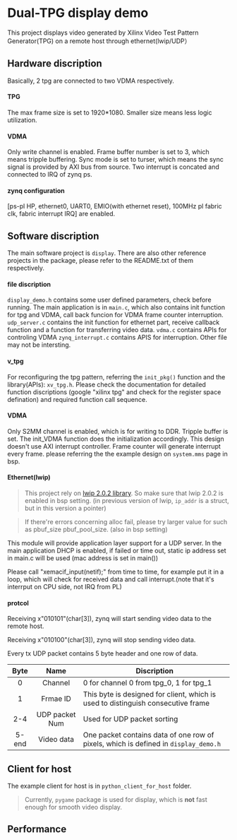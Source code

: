 # Dual-TPG display demo
This project displays video generated by Xilinx Video Test Pattern Generator(TPG) on a remote host through ethernet(lwip/UDP）

## Hardware discription
Basically, 2 tpg are connected to two VDMA respectively.
#### TPG
The max frame size is set to 1920*1080. Smaller size means less logic utilization.
#### VDMA
Only write channel is enabled. Frame buffer number is set to 3, which means tripple buffering. Sync mode is set to turser, which means the
sync signal is provided by AXI bus from source. Two interrupt is concated and connected to IRQ of zynq ps.
#### zynq configuration
[ps-pl HP, ethernet0, UART0, EMIO(with ethernet reset), 100MHz pl fabric clk, fabric interrupt IRQ] are enabled.

## Software discription
The main software project is `display`. There are also other reference projects in the package, please refer to the README.txt of them
 respectively.
#### file discription
`display_demo.h` contains some user defined parameters, check before running.
The main application is in `main.c`, which also contains init function for tpg 
and VDMA, call back funcion for VDMA frame counter interruption.
`udp_server.c` contains the init function for ethernet part, receive callback 
function and a function for transferring video data.
`vdma.c` contains APIs for controling VDMA
`zynq_interrupt.c` contains APIS for interruption.
Other file may not be intersting.
#### v_tpg
For reconfiguring the tpg pattern, referring the `init_pkg()` function and the
library(APIs): `xv_tpg.h`.
Please check the documentation for detailed function discriptions (google 
"xilinx tpg" and check for the register space defination) and required function 
call sequence.
#### VDMA
Only S2MM channel is enabled, which is for writing to DDR. Tripple buffer is set. 
The init_VDMA function does the initialization accordingly.
This design doesn't use AXI interrupt controller.
Frame counter will generate interrupt every frame.
please referring the the example design on `system.mms` page in bsp.
#### Ethernet(lwip)

> This project rely on [lwip 2.0.2 library](https://www.xilinx.com/support/documentation/application_notes/xapp1026.pdf).
So make sure that lwip 2.0.2 is enabled in bsp setting.
(in previous version of lwip, `ip_addr` is a struct, but in this version a pointer)

> If there're errors concerning alloc fail, please try larger value for such as pbuf_size
pbuf_pool_size. (also in bsp setting)

This module will provide application layer support for a UDP server.
In the main application DHCP is enabled, if failed or time out, static ip address set in main.c will be used
(mac address is set in main())

Please call "xemacif_input(netif);" from time to time, for example put it in a loop, which 
will check for received data and call interrupt.(note that it's interrput on CPU side, not IRQ
from PL)

#### protcol

Receiving x"010101"(char[3]), zynq will start sending video data to the remote host.

Receiving x"010100"(char[3]), zynq will stop sending video data.

Every tx UDP packet contains 5 byte header and one row of data.

Byte|Name|Discription
:-:| :-:| ---
 0 | Channel | 0 for channel 0 from tpg_0, 1 for tpg_1
 1 | Frmae ID| This byte is designed for client, which is used to distinguish consecutive frame
 2-4 | UDP packet Num | Used for UDP packet sorting
 5-end | Video data | One packet contains data of one row of pixels, which is defined in `display_demo.h` 

## Client for host
The example client for host is in `python_client_for_host` folder.
> Currently, `pygame` package is used for display, which is **not** fast enough for smooth video display.

## Performance

